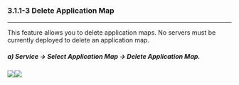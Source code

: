 ### 3.1.1-3 Delete Application Map

---

This feature allows you to delete application maps. No servers must be currently deployed to delete an application map.

##### **a\) Service → Select Application Map → Delete Application Map.**

![](/assets/2.5_ko_service_appmap_03.png)![](/assets/2.5_ko_service_appmap_04.png)

